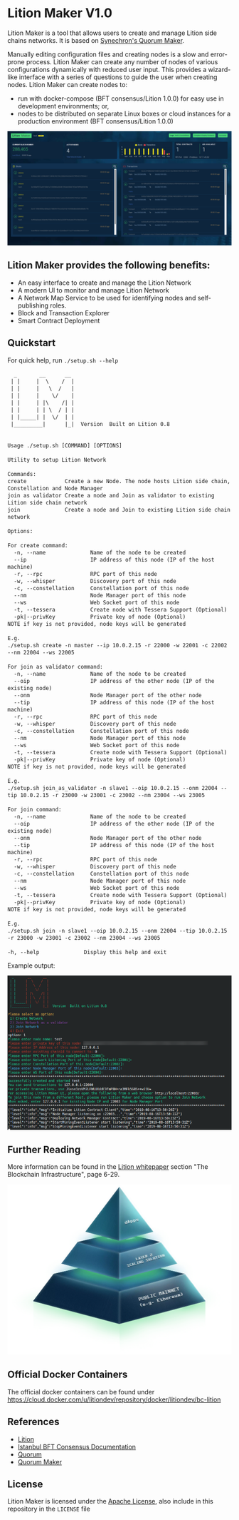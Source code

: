 # Lition Maker V1.0

Lition Maker is a tool that allows users to create and manage Lition side chains networks. It is based on [Synechron's Quorum Maker](https://github.com/synechron-finlabs/quorum-maker).

Manually editing configuration files and creating nodes is a slow and error-prone process. Lition Maker can create any number of nodes of various configurations dynamically with reduced user input. This provides a wizard-like interface with a series of questions to guide the user when creating nodes. Lition Maker can create nodes to:

- run with docker-compose (BFT consensus/Lition 1.0.0) for easy use in development environments; or,
- nodes to be distributed on separate Linux boxes or cloud instances for a production environment (BFT consensus/Lition 1.0.0)

![Lition Maker 1](img/screenshot1.png)

## Lition Maker provides the following benefits:

- An easy interface to create and manage the Lition Network
- A modern UI to monitor and manage Lition Network
- A Network Map Service to be used for identifying nodes and self-publishing roles.  
- Block and Transaction Explorer
- Smart Contract Deployment

## Quickstart

For quick help, run `./setup.sh --help` 

```
  _       __      __
 | |     |  \    /  |  
 | |     |   \  /   |  
 | |     |    \/    |  
 | |     | |\    /| |  
 | |     | | \  / | |  
 | |_____| |  \/  | |  
 |_________|      |_|  Version  Built on Lition 0.8


Usage ./setup.sh [COMMAND] [OPTIONS]

Utility to setup Lition Network

Commands:
create            Create a new Node. The node hosts Lition side chain, Constellation and Node Manager
join as validator Create a node and Join as validator to existing Lition side chain network
join              Create a node and Join to existing Lition side chain network

Options:

For create command:
  -n, --name              Name of the node to be created
  --ip                    IP address of this node (IP of the host machine)
  -r, --rpc               RPC port of this node
  -w, --whisper           Discovery port of this node
  -c, --constellation     Constellation port of this node
  --nm                    Node Manager port of this node
  --ws                    Web Socket port of this node
  -t, --tessera           Create node with Tessera Support (Optional)
  -pk|--privKey           Private key of node (Optional)
NOTE if key is not provided, node keys will be generated

E.g.
./setup.sh create -n master --ip 10.0.2.15 -r 22000 -w 22001 -c 22002 --nm 22004 --ws 22005

For join as validator command:
  -n, --name              Name of the node to be created
  --oip                   IP address of the other node (IP of the existing node)
  --onm                   Node Manager port of the other node
  --tip                   IP address of this node (IP of the host machine)
  -r, --rpc               RPC port of this node
  -w, --whisper           Discovery port of this node
  -c, --constellation     Constellation port of this node
  --nm                    Node Manager port of this node
  --ws                    Web Socket port of this node
  -t, --tessera           Create node with Tessera Support (Optional)
  -pk|--privKey           Private key of node (Optional)
NOTE if key is not provided, node keys will be generated

E.g.
./setup.sh join_as_validator -n slave1 --oip 10.0.2.15 --onm 22004 --tip 10.0.2.15 -r 23000 -w 23001 -c 23002 --nm 23004 --ws 23005

For join command:
  -n, --name              Name of the node to be created
  --oip                   IP address of the other node (IP of the existing node)
  --onm                   Node Manager port of the other node
  --tip                   IP address of this node (IP of the host machine)
  -r, --rpc               RPC port of this node
  -w, --whisper           Discovery port of this node
  -c, --constellation     Constellation port of this node
  --nm                    Node Manager port of this node
  --ws                    Web Socket port of this node
  -t, --tessera           Create node with Tessera Support (Optional)
  -pk|--privKey           Private key of node (Optional)
NOTE if key is not provided, node keys will be generated

E.g.
./setup.sh join -n slave1 --oip 10.0.2.15 --onm 22004 --tip 10.0.2.15 -r 23000 -w 23001 -c 23002 --nm 23004 --ws 23005

-h, --help              Display this help and exit
```

Example output:

![Lition Maker 2](img/screenshot2.png)


## Further Reading
More information can be found in the [Lition whitepaper](https://www.lition.io/docs/Lition_Whitepaper_V1.10.0_public.pdf) section "The Blockchain Infrastructure", page 6-29.

![Lition Pyramid](img/pyramid.png)

## Official Docker Containers

The official docker containers can be found under https://cloud.docker.com/u/litiondev/repository/docker/litiondev/bc-lition

## References 
* [Lition](https://gitlab.com/lition/lition)
* [Istanbul BFT Consensus Documentation](https://github.com/ethereum/EIPs/issues/650)
* [Quorum](https://github.com/jpmorganchase/quorum)
* [Quorum Maker](https://github.com/synechron-finlabs/quorum-maker)



## License
Lition Maker is licensed under the [Apache License](LICENSE), also include in this repository in the `LICENSE` file